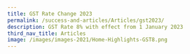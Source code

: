 ```yaml
---
title: GST Rate Change 2023
permalink: /success-and-articles/Articles/gst2023/
description: GST Rate 8% with effect from 1 January 2023
third_nav_title: Articles
image: /images/images-2021/Home-Highlights-GST8.png
---
```


